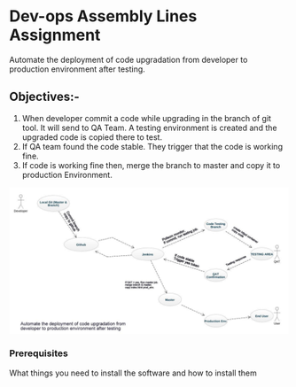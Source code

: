 # Dev-ops Assembly Lines Assignment

Automate the deployment of code upgradation from developer to production environment after testing.

## Objectives:-

1)	When developer commit a code while upgrading in the branch of git tool. It will send to QA Team. A testing environment is created and the upgraded code is copied there to test.
2)	If QA team found the code stable. They trigger that the code is working fine.
3)	If code is working fine then, merge the branch to master and copy it to production Environment.

![](Images/1.jpg)

### Prerequisites

What things you need to install the software and how to install them
